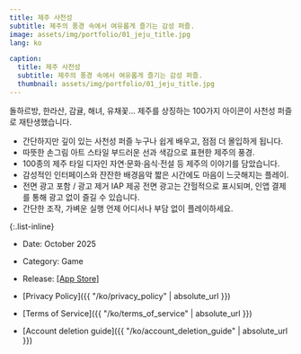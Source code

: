 ```yaml
---
title: 제주 사천성
subtitle: 제주의 풍경 속에서 여유롭게 즐기는 감성 퍼즐.
image: assets/img/portfolio/01_jeju_title.jpg
lang: ko

caption:
  title: 제주 사천성
  subtitle: 제주의 풍경 속에서 여유롭게 즐기는 감성 퍼즐.
  thumbnail: assets/img/portfolio/01_jeju_title.jpg
---
```

돌하르방, 한라산, 감귤, 해녀, 유채꽃…
제주를 상징하는 100가지 아이콘이 사천성 퍼즐로 재탄생했습니다.

- 간단하지만 깊이 있는 사천성 퍼즐
  누구나 쉽게 배우고, 점점 더 몰입하게 됩니다.
- 따뜻한 손그림 아트 스타일
  부드러운 선과 색감으로 표현한 제주의 풍경.
- 100종의 제주 타일 디자인
  자연·문화·음식·전설 등 제주의 이야기를 담았습니다.
- 감성적인 인터페이스와 잔잔한 배경음악
  짧은 시간에도 마음이 느긋해지는 플레이.
- 전면 광고 포함 / 광고 제거 IAP 제공
  전면 광고는 간헐적으로 표시되며, 인앱 결제를 통해 광고 없이 즐길 수 있습니다.
- 간단한 조작, 가벼운 실행
  언제 어디서나 부담 없이 플레이하세요.

{:.list-inline}
- Date: October 2025
- Category: Game
- Release: [[App Store]](https://apps.apple.com/kr/app/%EC%A0%9C%EC%A3%BC-%EC%82%AC%EC%B2%9C%EC%84%B1/id6754316387)

- [Privacy Policy]({{ "/ko/privacy_policy" | absolute_url }})
- [Terms of Service]({{ "/ko/terms_of_service" | absolute_url }})
- [Account deletion guide]({{ "/ko/account_deletion_guide" | absolute_url }})